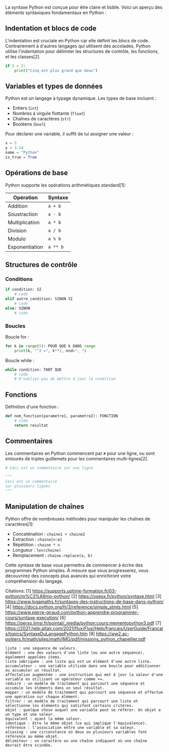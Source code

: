 La syntaxe Python est conçue pour être claire et lisible. Voici un aperçu des éléments syntaxiques fondamentaux en Python :

## Indentation et blocs de code

L'indentation est cruciale en Python car elle définit les blocs de code. Contrairement à d'autres langages qui utilisent des accolades, Python utilise l'indentation pour délimiter les structures de contrôle, les fonctions, et les classes[2].

```python
if 5 > 2:
    print("Cinq est plus grand que deux")
```

## Variables et types de données

Python est un langage à typage dynamique. Les types de base incluent :

- Entiers (`int`)
- Nombres à virgule flottante (`float`) 
- Chaînes de caractères (`str`)
- Booléens (`bool`)

Pour déclarer une variable, il suffit de lui assigner une valeur :

```python
x = 5
y = 3.14
name = "Python"
is_true = True
```

## Opérations de base

Python supporte les opérations arithmétiques standard[1]:

| Opération         | Syntaxe |
|-----------        |---------|
| Addition          | `a + b` |
| Soustraction      | `a - b` |
| Multiplication    | `a * b` |
| Division          | `a / b` |
| Modulo            | `a % b` |
| Exponentiation    | `a ** b` |

## Structures de contrôle

### Conditions

```python CONDITIONS
if condition: SI
    # code
elif autre_condition: SINON SI
    # code
else: SINON
    # code
```

### Boucles

Boucle for :

```python
for k in range(5): POUR QUE k DANS range
    print(k, "^2 =", k**2, end=", ")
```

Boucle while :

```python
while condition: TANT QUE
    # code
    # N'oubliez pas de mettre à jour la condition
```

## Fonctions

Définition d'une fonction :

```python
def nom_fonction(parametre1, parametre2): FONCTION
    # code
    return resultat
```

## Commentaires

Les commentaires en Python commencent par `#` pour une ligne, ou sont entourés de triples guillemets pour les commentaires multi-lignes[2].

```python
# Ceci est un commentaire sur une ligne

"""
Ceci est un commentaire
sur plusieurs lignes
"""
```

## Manipulation de chaînes

Python offre de nombreuses méthodes pour manipuler les chaînes de caractères[1]:

- Concaténation : `chaine1 + chaine2`
- Extraction : `chaine[n:m]`
- Répétition : `chaine * n`
- Longueur : `len(chaine)`
- Remplacement : `chaine.replace(a, b)`

Cette syntaxe de base vous permettra de commencer à écrire des programmes Python simples. À mesure que vous progresserez, vous découvrirez des concepts plus avancés qui enrichiront votre compréhension du langage.

Citations:
[1] https://supports.uptime-formation.fr/03-python/m%C3%A9mo-python/
[2] https://oseox.fr/python/syntaxe.html
[3] https://www.logamaths.fr/syntaxes-des-instructions-de-base-dans-python/
[4] https://docs.python.org/fr/3/reference/simple_stmts.html
[5] https://www.pierre-giraud.com/python-apprendre-programmer-cours/syntaxe-execution/
[6] https://perso.limsi.fr/pointal/_media/python:cours:mementopython3.pdf
[7] https://2021.help.altair.com/2021/flux/Flux/Help/francais/UserGuide/Francais/topics/SyntaxeDuLangagePython.htm
[8] https://ww2.ac-poitiers.fr/math/sites/math/IMG/pdf/missions_python_chapellier.pdf




    liste : une séquence de valeurs.
    élément : une des valeurs d'une liste (ou une autre séquence), également appelées items.
    liste imbriquée : une liste qui est un élément d'une autre liste.
    accumulateur : une variable utilisée dans une boucle pour additionner ou accumuler un résultat.
    affectation augmentée : une instruction qui met à jour la valeur d'une variable en utilisant un opérateur comme +=.
    réduire : un modèle de traitement qui parcourt une séquence et accumule les éléments dans un seul résultat.
    mapper : un modèle de traitement qui parcourt une séquence et effectue une opération sur chaque élément.
    filtrer : un modèle de traitement qui parcourt une liste et sélectionne les éléments qui satisfont certains critères.
    objet : quelque chose auquel une variable peut se référer. Un objet a un type et une valeur.
    équivalent : ayant la même valeur.
    identique : être le même objet (ce qui implique l'équivalence).
    référence : l'association entre une variable et sa valeur.
    aliasing : une circonstance où deux ou plusieurs variables font référence au même objet.
    délimiteur : un caractère ou une chaîne indiquant où une chaîne devrait être scindée.

